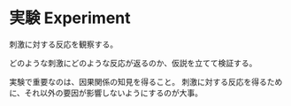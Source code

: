 # 実験 Experiment

刺激に対する反応を観察する。

どのような刺激にどのような反応が返るのか、仮説を立てて検証する。

実験で重要なのは、因果関係の知見を得ること。
刺激に対する反応を得るために、それ以外の要因が影響しないようにするのが大事。

